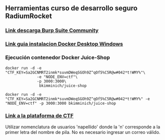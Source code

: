 ## Herramientas curso de desarrollo seguro RadiumRocket
### [Link descarga Burp Suite Community](https://portswigger.net/burp/communitydownload) 

### [Link guia instalacion Docker Desktop Windows](https://docs.docker.com/desktop/setup/install/windows-install/)


### Ejecución contenedor Docker Juice-Shop
```
docker run -d -e "CTF_KEY=Sa2GCNMRT2inmk*suvmDWeqSGOh9Z^qOf5%C5R@w#042*t!WMY%"\
              -e "NODE_ENV=ctf"\
              -p 3000:3000\
               bkimminich/juice-shop
```
```
docker run -d -e "CTF_KEY=Sa2GCNMRT2inmk*suvmDWeqSGOh9Z^qOf5%C5R@w#042*t!WMY%" -e "NODE_ENV=ctf" -p 3000:3000 bkimminich/juice-shop
```
### [Link a la plataforma de CTF](https://ctf.vbolzani.work)
Utilizar nomenclatura de usuarios 'napellido' donde la 'n' corresponde a la primer letra del nombre de pila.
No es necesario ingresar un correo válido.
